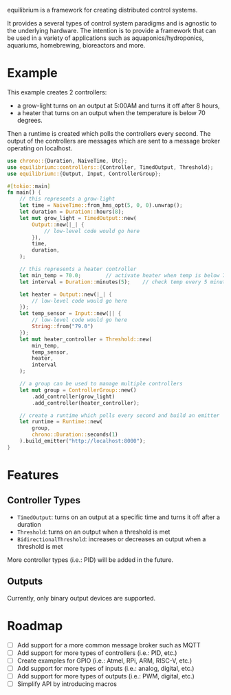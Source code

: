 equilibrium is a framework for creating distributed control systems.

It provides a several types of control system paradigms and is agnostic to the
underlying hardware. The intention is to provide a framework that can be used in
a variety of applications such as aquaponics/hydroponics, aquariums, homebrewing,
bioreactors and more.


# Example
This example creates 2 controllers:
- a grow-light turns on an output at 5:00AM and turns it off after 8 hours,
- a heater that turns on an output when the temperature is below 70 degrees.

Then a runtime is created which polls the controllers every second. The output of the
controllers are messages which are sent to a message broker operating on localhost.

```rust
use chrono::{Duration, NaiveTime, Utc};
use equilibrium::controllers::{Controller, TimedOutput, Threshold};
use equilibrium::{Output, Input, ControllerGroup};

#[tokio::main]
fn main() {
    // this represents a grow-light
    let time = NaiveTime::from_hms_opt(5, 0, 0).unwrap();
    let duration = Duration::hours(8);
    let mut grow_light = TimedOutput::new(
        Output::new(|_| {
            // low-level code would go here
        }),
        time,
        duration,
    );

    // this represents a heater controller
    let min_temp = 70.0;        // activate heater when temp is below 70 degrees
    let interval = Duration::minutes(5);    // check temp every 5 minutes

    let heater = Output::new(|_| {
        // low-level code would go here
    });
    let temp_sensor = Input::new(|| {
        // low-level code would go here
        String::from("79.0")
    });
    let mut heater_controller = Threshold::new(
        min_temp,
        temp_sensor,
        heater,
        interval
    );

    // a group can be used to manage multiple controllers
    let mut group = ControllerGroup::new()
        .add_controller(grow_light)
        .add_controller(heater_controller);

    // create a runtime which polls every second and build an emitter
    let runtime = Runtime::new(
        group,
        chrono::Duration::seconds(1)
    ).build_emitter("http://localhost:8000");
}
```

# Features

## Controller Types
- `TimedOutput`: turns on an output at a specific time and turns it off after a duration
- `Threshold`: turns on an output when a threshold is met
- `BidirectionalThreshold`: increases or decreases an output when a threshold is met

More controller types (i.e.: PID) will be added in the future.

## Outputs

Currently, only binary output devices are supported.

# Roadmap
- [ ] Add support for a more common message broker such as MQTT
- [ ] Add support for more types of controllers (i.e.: PID, etc.)
- [ ] Create examples for GPIO (i.e.: Atmel, RPi, ARM, RISC-V, etc.)
- [ ] Add support for more types of inputs (i.e.: analog, digital, etc.)
- [ ] Add support for more types of outputs (i.e.: PWM, digital, etc.)
- [ ] Simplify API by introducing macros